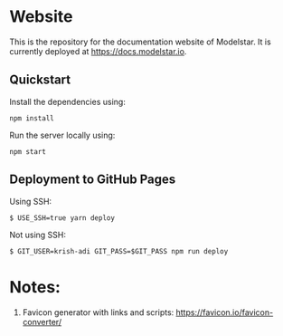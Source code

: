# Website

This is the repository for the documentation website of Modelstar. It is currently deployed at https://docs.modelstar.io.

## Quickstart

Install the dependencies using:
```
npm install 
```

Run the server locally using:

```
npm start
```

## Deployment to GitHub Pages

Using SSH:

```
$ USE_SSH=true yarn deploy
```

Not using SSH:

```
$ GIT_USER=krish-adi GIT_PASS=$GIT_PASS npm run deploy
```

# Notes:

1. Favicon generator with links and scripts: https://favicon.io/favicon-converter/
